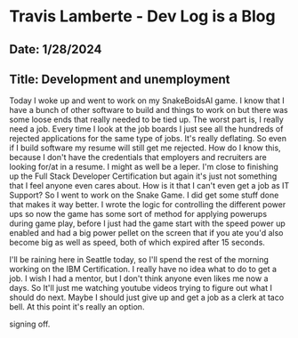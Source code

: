 # Travis Lamberte - Dev Log is a Blog

## Date: 1/28/2024

## Title: Development and unemployment

Today I woke up and went to work on my SnakeBoidsAI game. I know that I have a bunch of other software to build and things to work on but there was some loose ends that really needed to be tied up. The worst part is, I really need a job. Every time I look at the job boards I just see all the hundreds of rejected applications for the same type of jobs. It's really deflating. So even if I build software my resume will still get me rejected. How do I know this, because I don't have the credentials that employers and recruiters are looking for/at in a resume. I might as well be a leper. I'm close to finishing up the Full Stack Developer Certification but again it's just not something that I feel anyone even cares about. How is it that I can't even get a job as IT Support? So I went to work on the Snake Game. I did get some stuff done that makes it way better. I wrote the logic for controlling the different power ups so now the game has some sort of method for applying powerups during game play, before I just had the game start with the speed power up enabled and had a big power pellet on the screen that if you ate you'd also become big as well as speed, both of which expired after 15 seconds.

I'll be raining here in Seattle today, so I'll spend the rest of the morning working on the IBM Certification. I really have no idea what to do to get a job. I wish I had a mentor, but I don't think anyone even likes me now a days. So It'll just me watching youtube videos trying to figure out what I should do next. Maybe I should just give up and get a job as a clerk at taco bell. At this point it's really an option.

signing off.
